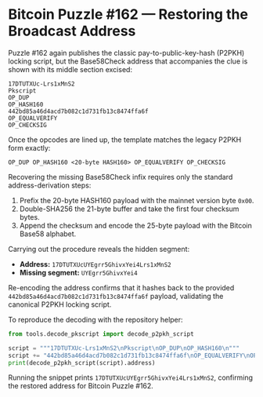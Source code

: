# Bitcoin Puzzle #162 — Restoring the Broadcast Address

Puzzle #162 again publishes the classic pay-to-public-key-hash (P2PKH)
locking script, but the Base58Check address that accompanies the clue is
shown with its middle section excised:

```
17DTUTXUc-Lrs1xMnS2
Pkscript
OP_DUP
OP_HASH160
442bd85a46d4acd7b082c1d731fb13c8474ffa6f
OP_EQUALVERIFY
OP_CHECKSIG
```

Once the opcodes are lined up, the template matches the legacy P2PKH
form exactly:

```
OP_DUP OP_HASH160 <20-byte HASH160> OP_EQUALVERIFY OP_CHECKSIG
```

Recovering the missing Base58Check infix requires only the standard
address-derivation steps:

1. Prefix the 20-byte HASH160 payload with the mainnet version byte `0x00`.
2. Double-SHA256 the 21-byte buffer and take the first four checksum bytes.
3. Append the checksum and encode the 25-byte payload with the Bitcoin
   Base58 alphabet.

Carrying out the procedure reveals the hidden segment:

- **Address:** `17DTUTXUcUYEgrr5GhivxYei4Lrs1xMnS2`
- **Missing segment:** `UYEgrr5GhivxYei4`

Re-encoding the address confirms that it hashes back to the provided
`442bd85a46d4acd7b082c1d731fb13c8474ffa6f` payload, validating the
canonical P2PKH locking script.

To reproduce the decoding with the repository helper:

```python
from tools.decode_pkscript import decode_p2pkh_script

script = """17DTUTXUc-Lrs1xMnS2\nPkscript\nOP_DUP\nOP_HASH160\n"""
script += "442bd85a46d4acd7b082c1d731fb13c8474ffa6f\nOP_EQUALVERIFY\nOP_CHECKSIG"
print(decode_p2pkh_script(script).address)
```

Running the snippet prints `17DTUTXUcUYEgrr5GhivxYei4Lrs1xMnS2`, confirming
the restored address for Bitcoin Puzzle #162.
